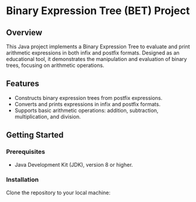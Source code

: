 # Binary Expression Tree (BET) Project

## Overview

This Java project implements a Binary Expression Tree to evaluate and print arithmetic expressions in both infix and postfix formats. Designed as an educational tool, it demonstrates the manipulation and evaluation of binary trees, focusing on arithmetic operations.

## Features

- Constructs binary expression trees from postfix expressions.
- Converts and prints expressions in infix and postfix formats.
- Supports basic arithmetic operations: addition, subtraction, multiplication, and division.

## Getting Started

### Prerequisites

- Java Development Kit (JDK), version 8 or higher.

### Installation

Clone the repository to your local machine:
